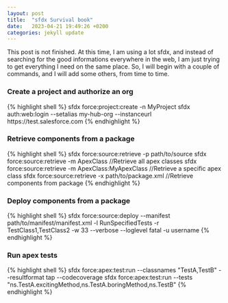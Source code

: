 ```yaml
---
layout: post
title:  "sfdx Survival book"
date:   2023-04-21 19:49:26 +0200
categories: jekyll update
---
```

This post is not finished. At this time, I am using a lot sfdx, and instead of searching for the good informations everywhere in the web, I am just trying to get everything I need on the same place. So, I will begin with a couple of commands, and I will add some others, from time to time. 

<h3>Create a project and authorize an org</h3>
{% highlight shell %}
sfdx force:project:create -n MyProject
sfdx auth:web:login --setalias my-hub-org --instanceurl https://test.salesforce.com
{% endhighlight %}

<h3>Retrieve components from a package</h3>
{% highlight shell %}
sfdx force:source:retrieve -p path/to/source
sfdx force:source:retrieve -m ApexClass     //Retrieve all apex classes
sfdx force:source:retrieve -m ApexClass:MyApexClass     //Retrieve a specific apex class
sfdx force:source:retrieve -x path/to/package.xml       //Retrieve components from package
{% endhighlight %}

<h3>Deploy components from a package</h3>
{% highlight shell %}
sfdx force:source:deploy --manifest path/to/manifest/manifest.xml -l RunSpecifiedTests -r TestClass1,TestClass2 -w 33 --verbose --loglevel fatal -u username
{% endhighlight %}

<h3>Run apex tests</h3>
{% highlight shell %}
sfdx force:apex:test:run --classnames "TestA,TestB" --resultformat tap --codecoverage
sfdx force:apex:test:run --tests "ns.TestA.excitingMethod,ns.TestA.boringMethod,ns.TestB"
{% endhighlight %}
